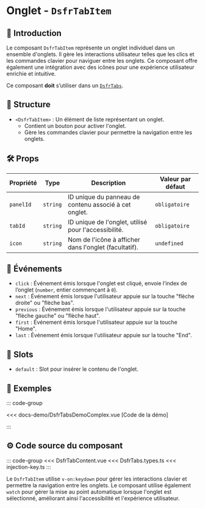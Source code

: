 # Onglet - `DsfrTabItem`

## 🌟 Introduction

Le composant `DsfrTabItem` représente un onglet individuel dans un ensemble d'onglets. Il gère les interactions utilisateur telles que les clics et les commandes clavier pour naviguer entre les onglets. Ce composant offre également une intégration avec des icônes pour une expérience utilisateur enrichie et intuitive.

Ce composant **doit** s’utiliser dans un [`DsfrTabs`](/composants/DsfrTabs).

## 📐 Structure

- `<DsfrTabItem>` : Un élément de liste représentant un onglet.
  - Contient un bouton pour activer l'onglet.
  - Gère les commandes clavier pour permettre la navigation entre les onglets.

## 🛠️ Props

| Propriété | Type     | Description                                                      | Valeur par défaut |
|-----------|----------|------------------------------------------------------------------|-------------------|
| `panelId` | `string` | ID unique du panneau de contenu associé à cet onglet.            | `obligatoire`     |
| `tabId`   | `string` | ID unique de l'onglet, utilisé pour l'accessibilité.             | `obligatoire`     |
| `icon`    | `string` | Nom de l'icône à afficher dans l'onglet (facultatif).            | `undefined`       |

## 📡 Événements

- `click` : Événement émis lorsque l'onglet est cliqué, envoie l’index de l’onglet (`number`, entier commençant à `0`).
- `next` : Événement émis lorsque l'utilisateur appuie sur la touche "flèche droite" ou "flèche bas".
- `previous` : Événement émis lorsque l'utilisateur appuie sur la touche "flèche gauche" ou "flèche haut".
- `first` : Événement émis lorsque l'utilisateur appuie sur la touche "Home".
- `last` : Événement émis lorsque l'utilisateur appuie sur la touche "End".

## 🧩 Slots

- `default` : Slot pour insérer le contenu de l'onglet.

## 📝 Exemples

::: code-group

<Story data-title="Démo" min-h="600px">
  <DsfrTabsDemoComplex />
</Story>

<<< docs-demo/DsfrTabsDemoComplex.vue [Code de la démo]

:::

## ⚙️ Code source du composant

::: code-group
<<< DsfrTabContent.vue
<<< DsfrTabs.types.ts
<<< injection-key.ts
:::

Le `DsfrTabItem` utilise `v-on:keydown` pour gérer les interactions clavier et permettre la navigation entre les onglets. Le composant utilise également `watch` pour gérer la mise au point automatique lorsque l'onglet est sélectionné, améliorant ainsi l'accessibilité et l'expérience utilisateur.

<script setup lang="ts">
import DsfrTabsDemoComplex from './docs-demo/DsfrTabsDemoComplex.vue'
</script>
